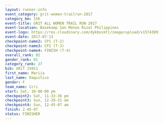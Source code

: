 ```yaml
---
layout: runner-info 
event_category: grit-women-trailrun-2017 
category_km: 15K 
event-title: GRIT ALL WOMEN TRAIL RUN 2017 
event-location: Basekamp San Mateo Rizal Philippines 
event-logo: https://res.cloudinary.com/dykbosktl/image/upload/v1574389137/Logo/a04c0-grit-logo_yxzsau.png 
event-date: 2017-07-13 
checkpoint-name2: CP1 (T-2) 
checkpoint-name3: CP2 (T-3) 
checkpoint-name4: FINISH (T-4) 
overall_rank: 92
gender_rank: 91
category_rank: 27
bib: GRiT 15011
first_name: Marija
last_name: Raquitico
gender: F
team_name: Ccri
start: Sat, 10-00-00 pm
checkpoint2: Sat, 11-33-36 pm
checkpoint3: Sun, 12-28-31 am
checkpoint4: Sun, 12-45-07 am
finish: 2-45-07
status: FINISHER
---
```

